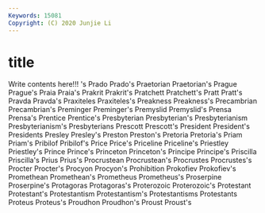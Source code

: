 ```yaml
---
Keywords: 15081
Copyright: (C) 2020 Junjie Li
---
```


# title

Write contents here!!!
's 
Prado 
Prado's 
Praetorian 
Praetorian's 
Prague 
Prague's 
Praia
Praia's 
Prakrit 
Prakrit's 
Pratchett 
Pratchett's 
Pratt 
Pratt's 
Pravda 
Pravda's 
Praxiteles
Praxiteles's 
Preakness 
Preakness's 
Precambrian 
Precambrian's 
Preminger 
Preminger's 
Premyslid 
Premyslid's 
Prensa
Prensa's 
Prentice 
Prentice's 
Presbyterian 
Presbyterian's 
Presbyterianism 
Presbyterianism's 
Presbyterians 
Prescott 
Prescott's
President 
President's 
Presidents 
Presley 
Presley's 
Preston 
Preston's 
Pretoria 
Pretoria's 
Priam
Priam's 
Pribilof 
Pribilof's 
Price 
Price's 
Priceline 
Priceline's 
Priestley 
Priestley's 
Prince
Prince's 
Princeton 
Princeton's 
Principe 
Principe's 
Priscilla 
Priscilla's 
Prius 
Prius's 
Procrustean
Procrustean's 
Procrustes 
Procrustes's 
Procter 
Procter's 
Procyon 
Procyon's 
Prohibition 
Prokofiev 
Prokofiev's
Promethean 
Promethean's 
Prometheus 
Prometheus's 
Proserpine 
Proserpine's 
Protagoras 
Protagoras's 
Proterozoic 
Proterozoic's
Protestant 
Protestant's 
Protestantism 
Protestantism's 
Protestantisms 
Protestants 
Proteus 
Proteus's 
Proudhon 
Proudhon's
Proust 
Proust's 
